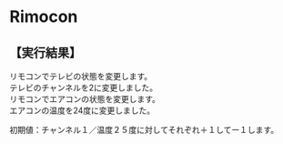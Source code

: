 # Rimocon

## 【実行結果】

リモコンでテレビの状態を変更します。</br>
テレビのチャンネルを2に変更しました。</br>
リモコンでエアコンの状態を変更します。</br>
エアコンの温度を24度に変更しました。</br>

初期値：チャンネル１／温度２５度に対してそれぞれ＋１してー１します。
